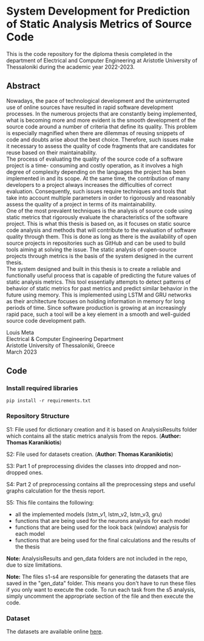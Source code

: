 # System Development for Prediction of Static Analysis Metrics of Source Code

This is the code repository for the diploma thesis completed in the department of Electrical and Computer Engineering at Aristotle University of Thessaloniki during the academic year 2022-2023.

## **Abstract**

Nowadays, the pace of technological development and the uninterrupted use of online
sources have resulted in rapid software development processes. In the numerous projects
that are constantly being implemented, what is becoming more and more evident is the
smooth development of the source code around a number of criteria that define its quality.
This problem is especially magnified when there are dilemmas of reusing snippets of code
and doubts arise about the best choice. Therefore, such issues make it necessary to assess
the quality of code fragments that are candidates for reuse based on their maintainability.  
The process of evaluating the quality of the source code of a software project is a time-
consuming and costly operation, as it involves a high degree of complexity depending on the languages the project has been implemented in and its scope. At the same time, the
contribution of many developers to a project always increases the difficulties of correct
evaluation. Consequently, such issues require techniques and tools that take into account
multiple parameters in order to rigorously and reasonably assess the quality of a project
in terms of its maintainability.  
One of the most prevalent techniques is the analysis of source code using static metrics
that rigorously evaluate the characteristics of the software project. This is what this thesis
is based on, as it focuses on static source code analysis and methods that will contribute
to the evaluation of software quality through them. This is done as long as there is the
availability of open source projects in repositories such as GitHub and can be used to
build tools aiming at solving the issue. The static analysis of open-source projects through
metrics is the basis of the system designed in the current thesis.  
The system designed and built in this thesis is to create a reliable and functionally
useful process that is capable of predicting the future values of static analysis metrics.
This tool essentially attempts to detect patterns of behavior of static metrics for past
metrics and predict similar behavior in the future using memory. This is implemented
using LSTM and GRU networks as their architecture focuses on holding information in
memory for long periods of time. Since software production is growing at an increasingly
rapid pace, such a tool will be a key element in a smooth and well-guided source code
development path.

Louis Meta  
Electrical & Computer Engineering Department  
Aristotle University of Thessaloniki, Greece  
March 2023  


## **Code**

### Install required libraries

`pip install -r requirements.txt`

### Repository Structure  

S1: File used for dictionary creation and it is based on AnalysisResults folder which contains all the static metrics analysis from the repos. (**Author: Thomas Karanikiotis**)

S2: File used for datasets creation. (**Author: Thomas Karanikiotis**) 

S3: Part 1 of preprocessing divides the classes into dropped and non-dropped ones.

S4: Part 2 of preprocessing contains all the preprocessing steps and useful graphs calculation for the thesis report.

S5: This file contains the following:  
  + all the implemented models (lstm_v1, lstm_v2, lstm_v3, gru)  
  + functions that are being used for the neurons analysis for each model  
  + functions that are being used for the look back (window) analysis for each model  
  + functions that are being used for the final calculations and the results of the thesis



**Note:** AnalysisResults and gen_data folders are not included in the repo, due to size limitations. 

**Note:** The files s1-s4 are responsible for generating the datasets that are saved in the "gen_data" folder. This means you don't have to run these files if you only want to execute the code. To run each task from the s5 analysis, simply uncomment the appropriate section of the file and then execute the code.

### Dataset
The datasets are available online [here](https://zenodo.org/record/5539789#.ZCslvXZBwuU). 


